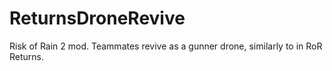 # ReturnsDroneRevive
Risk of Rain 2 mod.
Teammates revive as a gunner drone, similarly to in RoR Returns.
